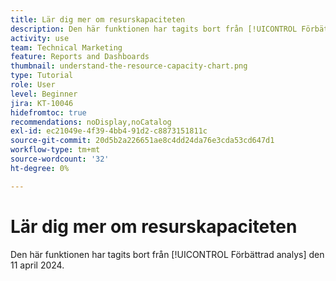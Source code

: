 ```yaml
---
title: Lär dig mer om resurskapaciteten
description: Den här funktionen har tagits bort från [!UICONTROL Förbättrad analys] den 11 april 2024.
activity: use
team: Technical Marketing
feature: Reports and Dashboards
thumbnail: understand-the-resource-capacity-chart.png
type: Tutorial
role: User
level: Beginner
jira: KT-10046
hidefromtoc: true
recommendations: noDisplay,noCatalog
exl-id: ec21049e-4f39-4bb4-91d2-c8873151811c
source-git-commit: 20d5b2a226651ae8c4dd24da76e3cda53cd647d1
workflow-type: tm+mt
source-wordcount: '32'
ht-degree: 0%

---
```


# Lär dig mer om resurskapaciteten

Den här funktionen har tagits bort från [!UICONTROL Förbättrad analys] den 11 april 2024.

